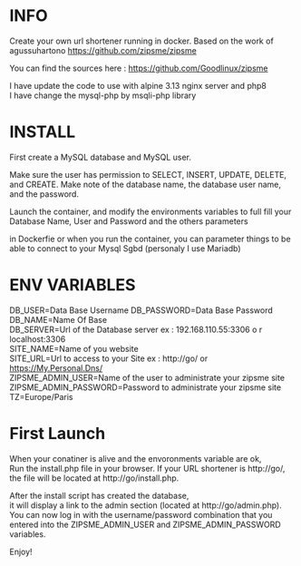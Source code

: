 # INFO
  Create your own url shortener running in docker. 
  Based on the work of agussuhartono https://github.com/zipsme/zipsme
 
  You can find the sources  here : https://github.com/Goodlinux/zipsme

  I have update the code to use  with alpine 3.13 nginx server and php8  
  I have change the mysql-php by msqli-php library
 

# INSTALL
  First create a MySQL database and MySQL user.
 
  Make sure the user has permission to SELECT, INSERT, UPDATE, DELETE, and CREATE. 
  Make note of the database name, the database user name, and the password.
 
  Launch the container, and modify the environments variables to full fill your
  Database Name, User and Password and the others parameters
 
  in Dockerfie or when you run the container, you can parameter things to be able to connect to your Mysql Sgbd (personaly I use Mariadb) 

# ENV VARIABLES 
  DB_USER=Data Base Username 
  DB_PASSWORD=Data Base Password  
  DB_NAME=Name Of Base  
  DB_SERVER=Url of the Database server ex : 192.168.110.55:3306 o r localhost:3306  
  SITE_NAME=Name of you website  
  SITE_URL=Url to access to your Site ex : http://go/ or https://My.Personal.Dns/  
  ZIPSME_ADMIN_USER=Name of the user to administrate your zipsme site  
  ZIPSME_ADMIN_PASSWORD=Password to administrate your zipsme site  
  TZ=Europe/Paris  
 
 # First Launch 
  When your conatiner is alive and the envoronments variable are ok,  
  Run the install.php file in your browser. If your URL shortener is http://go/,  
  the file will be located at http://go/install.php.  

  After the install script has created the database,  
  it will display a link to the admin section (located at http://go/admin.php).  
  You can now log in with the username/password combination that you entered into the ZIPSME_ADMIN_USER and  ZIPSME_ADMIN_PASSWORD variables. 

  Enjoy!
